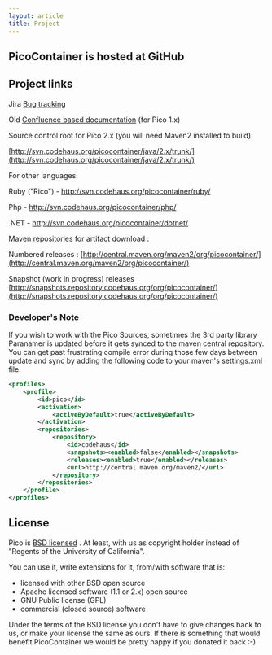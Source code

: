 ```yaml
---
layout: article
title: Project
---
```


## PicoContainer is hosted at GitHub

## Project links

Jira [Bug tracking](http://jira.codehaus.org/browse/PICO/) 

Old [Confluence based documentation](http://docs.codehaus.org/display/PICO/) (for Pico 1.x)

Source control root for Pico 2.x (you will need Maven2 installed to build):

[http://svn.codehaus.org/picocontainer/java/2.x/trunk/](http://svn.codehaus.org/picocontainer/java/2.x/trunk/)

For other languages:

Ruby ("Rico") - http://svn.codehaus.org/picocontainer/ruby/

Php - http://svn.codehaus.org/picocontainer/php/

.NET - http://svn.codehaus.org/picocontainer/dotnet/


Maven repositories for artifact download :

Numbered releases : [http://central.maven.org/maven2/org/picocontainer/](http://central.maven.org/maven2/org/picocontainer/)

Snapshot (work in progress) releases [http://snapshots.repository.codehaus.org/org/picocontainer/](http://snapshots.repository.codehaus.org/org/picocontainer/)

### Developer's Note

If you wish to work with the Pico Sources, sometimes the 3rd party library Paranamer is updated before it gets synced to the maven central repository. You can get past frustrating compile error during those few days between update and sync by adding the following code to your maven's settings.xml file.

```xml
<profiles>
    <profile>
        <id>pico</id>
        <activation>
            <activeByDefault>true</activeByDefault>
        </activation>
        <repositories>
            <repository>
                <id>codehaus</id>
                <snapshots><enabled>false</enabled></snapshots>
                <releases><enabled>true</enabled></releases>
                <url>http://central.maven.org/maven2/</url>
            </repository>
        </repositories>
    </profile>
</profiles>
```

## License

Pico is [BSD licensed](http://www.opensource.org/licenses/bsd-license.php) . At least, with us as copyright holder instead of "Regents of the University of California".

You can use it, write extensions for it, from/with software that is:

* licensed with other BSD open source
* Apache licensed software (1.1 or 2.x) open source
* GNU Public license (GPL)
* commercial (closed source) software

Under the terms of the BSD license you don't have to give changes back to us, or make your license the same as ours. If there is something that would benefit PicoContainer we would be pretty happy if you donated it back :-)

